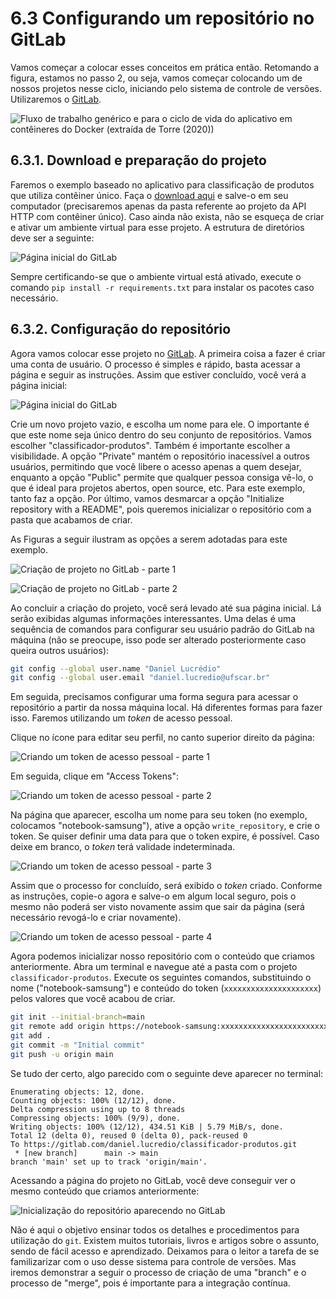 # 6.3 Configurando um repositório no GitLab

Vamos começar a colocar esses conceitos em prática então. Retomando a figura, estamos no passo 2, ou seja, vamos começar colocando um de nossos projetos nesse ciclo, iniciando pelo sistema de controle de versões. Utilizaremos o [GitLab](https://gitlab.com/).

![Fluxo de trabalho genérico e para o ciclo de vida do aplicativo em contêineres do Docker (extraída de Torre (2020))](https://docs.microsoft.com/pt-br/dotnet/architecture/containerized-lifecycle/docker-application-lifecycle/media/containers-foundation-for-devops-collaboration/generic-end-to-enddpcker-app-life-cycle.png)

## 6.3.1. Download e preparação do projeto

Faremos o exemplo baseado no aplicativo para classificação de produtos que utiliza contêiner único. Faça o [download aqui](../exemplos/aplicativos/) e salve-o em seu computador (precisaremos apenas da pasta referente ao projeto da API HTTP com contêiner único). Caso ainda não exista, não se esqueça de criar e ativar um ambiente virtual para esse projeto. A estrutura de diretórios deve ser a seguinte:

![Página inicial do GitLab](./imgs/integracaocontinua2.png)

Sempre certificando-se que o ambiente virtual está ativado, execute o comando `pip install -r requirements.txt` para instalar os pacotes caso necessário.

## 6.3.2. Configuração do repositório

Agora vamos colocar esse projeto no [GitLab](https://gitlab.com/). A primeira coisa a fazer é criar uma conta de usuário. O processo é simples e rápido, basta acessar a página e seguir as instruções. Assim que estiver concluído, você verá a página inicial:

![Página inicial do GitLab](./imgs/integracaocontinua1.png)

Crie um novo projeto vazio, e escolha um nome para ele. O importante é que este nome seja único dentro do seu conjunto de repositórios. Vamos escolher "classificador-produtos". Também é importante escolher a visibilidade. A opção "Private" mantém o repositório inacessível a outros usuários, permitindo que você libere o acesso apenas a quem desejar, enquanto a opção "Public" permite que qualquer pessoa consiga vê-lo, o que é ideal para projetos abertos, open source, etc. Para este exemplo, tanto faz a opção. Por último, vamos desmarcar a opção "Initialize repository with a README", pois queremos inicializar o repositório com a pasta que acabamos de criar.

As Figuras a seguir ilustram as opções a serem adotadas para este exemplo.

![Criação de projeto no GitLab - parte 1](./imgs/integracaocontinua3.png)

![Criação de projeto no GitLab - parte 2](./imgs/integracaocontinua4.png)

Ao concluir a criação do projeto, você será levado até sua página inicial. Lá serão exibidas algumas informações interessantes. Uma delas é uma sequência de comandos para configurar seu usuário padrão do GitLab na máquina (não se preocupe, isso pode ser alterado posteriormente caso queira outros usuários):

```sh
git config --global user.name "Daniel Lucrédio"
git config --global user.email "daniel.lucredio@ufscar.br"
```

Em seguida, precisamos configurar uma forma segura para acessar o repositório a partir da nossa máquina local. Há diferentes formas para fazer isso. Faremos utilizando um _token_ de acesso pessoal.

Clique no ícone para editar seu perfil, no canto superior direito da página:

![Criando um token de acesso pessoal - parte 1](./imgs/integracaocontinua5.png)

Em seguida, clique em "Access Tokens":

![Criando um token de acesso pessoal - parte 2](./imgs/integracaocontinua6.png)

Na página que aparecer, escolha um nome para seu token (no exemplo, colocamos "notebook-samsung"), ative a opção `write_repository`, e crie o token. Se quiser definir uma data para que o token expire, é possível. Caso deixe em branco, o _token_ terá validade indeterminada.

![Criando um token de acesso pessoal - parte 3](./imgs/integracaocontinua7.png)

Assim que o processo for concluído, será exibido o _token_ criado. Conforme as instruções, copie-o agora e salve-o em algum local seguro, pois o mesmo não poderá ser visto novamente assim que sair da página (será necessário revogá-lo e criar novamente).

![Criando um token de acesso pessoal - parte 4](./imgs/integracaocontinua8.png)

Agora podemos inicializar nosso repositório com o conteúdo que criamos anteriormente. Abra um terminal e navegue até a pasta com o projeto `classificador-produtos`. Execute os seguintes comandos, substituindo o nome ("notebook-samsung") e conteúdo do token (`xxxxxxxxxxxxxxxxxxxxx`) pelos valores que você acabou de criar.

```sh
git init --initial-branch=main
git remote add origin https://notebook-samsung:xxxxxxxxxxxxxxxxxxxxxxxxxxx@gitlab.com/daniel.lucredio/classificador-produtos.git
git add .
git commit -m "Initial commit"
git push -u origin main
```

Se tudo der certo, algo parecido com o seguinte deve aparecer no terminal:

```
Enumerating objects: 12, done.
Counting objects: 100% (12/12), done.
Delta compression using up to 8 threads
Compressing objects: 100% (9/9), done.
Writing objects: 100% (12/12), 434.51 KiB | 5.79 MiB/s, done.
Total 12 (delta 0), reused 0 (delta 0), pack-reused 0
To https://gitlab.com/daniel.lucredio/classificador-produtos.git
 * [new branch]      main -> main
branch 'main' set up to track 'origin/main'.
```

Acessando a página do projeto no GitLab, você deve conseguir ver o mesmo conteúdo que criamos anteriormente:

![Inicialização do repositório aparecendo no GitLab](./imgs/integracaocontinua9.png)

Não é aqui o objetivo ensinar todos os detalhes e procedimentos para utilização do `git`. Existem muitos tutoriais, livros e artigos sobre o assunto, sendo de fácil acesso e aprendizado. Deixamos para o leitor a tarefa de se familizarizar com o uso desse sistema para controle de versões. Mas iremos demonstrar a seguir o processo de criação de uma "branch" e o processo de "merge", pois é importante para a integração contínua.

